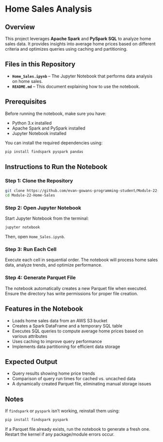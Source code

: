 # Home Sales Analysis

## Overview
This project leverages **Apache Spark** and **PySpark SQL** to analyze home sales data. It provides insights into average home prices based on different criteria and optimizes queries using caching and partitioning.

## Files in this Repository
- **`Home_Sales.ipynb`** – The Jupyter Notebook that performs data analysis on home sales.  
- **`README.md`** – This document explaining how to use the notebook.

## Prerequisites
Before running the notebook, make sure you have:
- Python 3.x installed  
- Apache Spark and PySpark installed  
- Jupyter Notebook installed

You can install the required dependencies using:
```bash
pip install findspark pyspark pandas
```

## Instructions to Run the Notebook

### Step 1: Clone the Repository
```bash
git clone https://github.com/evan-gowans-programming-student/Module-22-Home-Sales.git
cd Module-22-Home-Sales
```

### Step 2: Open Jupyter Notebook
Start Jupyter Notebook from the terminal:
```bash
jupyter notebook
```
Then, open `Home_Sales.ipynb`.

### Step 3: Run Each Cell
Execute each cell in sequential order. The notebook will process home sales data, analyze trends, and optimize performance.

### Step 4: Generate Parquet File
The notebook automatically creates a new Parquet file when executed. Ensure the directory has write permissions for proper file creation.

## Features in the Notebook
- Loads home sales data from an AWS S3 bucket  
- Creates a Spark DataFrame and a temporary SQL table  
- Executes SQL queries to compute average home prices based on various attributes  
- Uses caching to improve query performance  
- Implements data partitioning for efficient data storage  

## Expected Output
- Query results showing home price trends  
- Comparison of query run times for cached vs. uncached data  
- A dynamically created Parquet file, eliminating manual storage issues  

## Notes
If `findspark` or `pyspark` isn’t working, reinstall them using:
```bash
pip install findspark pyspark
```

If a Parquet file already exists, run the notebook to generate a fresh one.  
Restart the kernel if any package/module errors occur.

